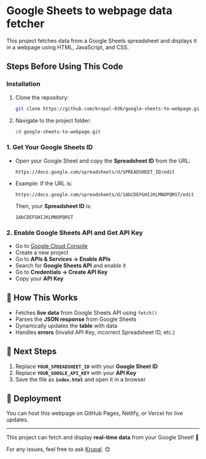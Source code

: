 # Google Sheets to webpage data fetcher

This project fetches data from a Google Sheets spreadsheet and displays it in a webpage using HTML, JavaScript, and CSS.

## Steps Before Using This Code

### Installation
1. Clone the repository:
   ```sh
   git clone https://github.com/krupal-036/google-sheets-to-webpage.git
   ```
2. Navigate to the project folder:
   ```sh
   cd google-sheets-to-webpage.git
   ```

### 1. Get Your Google Sheets ID
- Open your Google Sheet and copy the **Spreadsheet ID** from the URL:
  ```
  https://docs.google.com/spreadsheets/d/SPREADSHEET_ID/edit
  ```
- Example: If the URL is:
  ```
  https://docs.google.com/spreadsheets/d/1AbCDEFGHIJKLMNOPQRST/edit
  ```
  Then, your **Spreadsheet ID** is:
  ```
  1AbCDEFGHIJKLMNOPQRST
  ```

### 2. Enable Google Sheets API and Get API Key
- Go to [Google Cloud Console](https://console.cloud.google.com/)
- Create a new project
- Go to **APIs & Services → Enable APIs**
- Search for **Google Sheets API** and enable it
- Go to **Credentials → Create API Key**
- Copy your **API Key**


## 🔹 How This Works

- Fetches **live data** from Google Sheets API using `fetch()`
- Parses the **JSON response** from Google Sheets
- Dynamically updates the **table** with data
- Handles **errors** (Invalid API Key, incorrect Spreadsheet ID, etc.)

## 🔹 Next Steps

1. Replace **`YOUR_SPREADSHEET_ID`** with your **Google Sheet ID**
2. Replace **`YOUR_GOOGLE_API_KEY`** with your **API Key**
3. Save the file as **`index.html`** and open it in a browser

## 🚀 Deployment
You can host this webpage on GitHub Pages, Netlify, or Vercel for live updates.

---

This project can fetch and display **real-time data** from your Google Sheet! 🎉

For any issues, feel free to ask [Krupal](mailto:krupalfataniya007@gmail.com). 😊